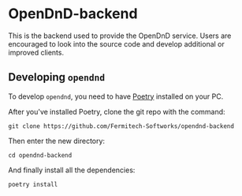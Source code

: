 # OpenDnD-backend

This is the backend used to provide the OpenDnD service. Users are encouraged to look into the source code and develop additional or improved clients.  

## Developing `opendnd`

To develop `opendnd`, you need to have [Poetry](https://poetry.eustace.io/) installed on your PC.

After you've installed Poetry, clone the git repo with the command:

```
git clone https://github.com/Fermitech-Softworks/opendnd-backend
```

Then enter the new directory:

```
cd opendnd-backend
```

And finally install all the dependencies:

```
poetry install
```
